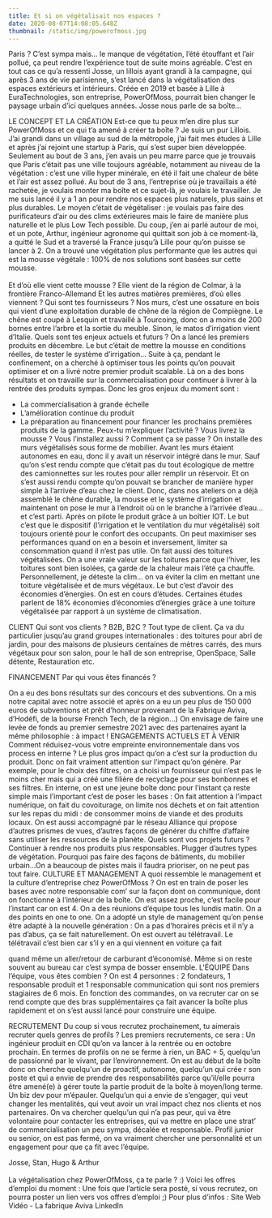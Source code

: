 ```yaml
---
title: Et si on végétalisait nos espaces ?
date: 2020-08-07T14:08:05.648Z
thumbnail: /static/img/powerofmoss.jpg
---
```

Paris ? C’est sympa mais... le manque de végétation, l’été étouffant et l’air pollué, ça
peut rendre l’expérience tout de suite moins agréable. C’est en tout cas ce qu’a
ressenti Josse, un lillois ayant grandi à la campagne, qui après 3 ans de vie
parisienne, s’est lancé dans la végétalisation des espaces extérieurs et intérieurs.
Créée en 2019 et basée à Lille à EuraTechnologies, son entreprise, PowerOfMoss,
pourrait bien changer le paysage urbain d’ici quelques années.
Josse nous parle de sa boîte...

LE CONCEPT ET LA CRÉATION
Est-ce que tu peux m’en dire plus sur PowerOfMoss et ce qui t’a amené à créer ta
boîte ?
Je suis un pur Lillois. J’ai grandi dans un village au sud de la métropole, j’ai fait mes études
à Lille et après j’ai rejoint une startup à Paris, qui s’est super bien développée. Seulement au
bout de 3 ans, j’en avais un peu marre parce que je trouvais que Paris c’était pas une ville
toujours agréable, notamment au niveau de la végétation : c’est une ville hyper minérale, en
été il fait une chaleur de bête et l’air est assez pollué. Au bout de 3 ans, l’entreprise où je
travaillais a été rachetée, je voulais monter ma boîte et ce sujet-là, je voulais le travailler.
Je me suis lancé il y a 1 an pour rendre nos espaces plus naturels, plus sains et plus
durables. Le moyen c’était de végétaliser : je voulais pas faire des purificateurs d’air ou des
clims extérieures mais le faire de manière plus naturelle et le plus Low Tech possible. Du
coup, j’en ai parlé autour de moi, et un pote, Arthur, ingénieur agronome qui quittait son job
à ce moment-là, a quitté le Sud et a traversé la France jusqu’à Lille pour qu’on puisse se
lancer à 2. On a trouvé une végétation plus performante que les autres qui est la mousse
végétale : 100% de nos solutions sont basées sur cette mousse.\
\
Et d’où elle vient cette mousse ?
Elle vient de la région de Colmar, à la frontière Franco-Allemand
Et les autres matières premières, d’où elles viennent ? Qui sont tes fournisseurs ?
Nos murs, c’est une ossature en bois qui vient d’une exploitation durable de chêne de la
région de Compiègne. Le chêne est coupé à Lesquin et travaillé à Tourcoing, donc on a
moins de 200 bornes entre l’arbre et la sortie du meuble. Sinon, le matos d’irrigation vient
d’Italie.
Quels sont tes enjeux actuels et futurs ?
On a lancé les premiers produits en décembre. Le but c’était de mettre la mousse en
conditions réelles, de tester le système d’irrigation... Suite à ça, pendant le confinement, on
a cherché à optimiser tous les points qu’on pouvait optimiser et on a livré notre premier
produit scalable. Là on a des bons résultats et on travaille sur la commercialisation pour
continuer à livrer à la rentrée des produits sympas.
Donc les gros enjeux du moment sont :

* La commercialisation à grande échelle
* L’amélioration continue du produit
* La préparation au financement pour financer les prochains premières produits de la
  gamme.
  Peux-tu m’expliquer l’activité ? Vous livrez la mousse ? Vous l’installez aussi ?
  Comment ça se passe ?
  On installe des murs végétalisés sous forme de mobilier. Avant les murs étaient autonomes
  en eau, donc il y avait un réservoir intégré dans le mur. Sauf qu’on s’est rendu compte que
  c’était pas du tout écologique de mettre des camionnettes sur les routes pour aller remplir un
  réservoir. Et on s’est aussi rendu compte qu’on pouvait se brancher de manière hyper
  simple à l’arrivée d’eau chez le client. Donc, dans nos ateliers on a déjà assemblé le chêne
  durable, la mousse et le système d’irrigation et maintenant on pose le mur à l’endroit où on
  le branche à l’arrivée d’eau... et c’est parti.
  Après on pilote le produit grâce à un boîtier IOT. Le but c’est que le dispositif (l’irrigation et le
  ventilation du mur végétalisé) soit toujours orienté pour le confort des occupants. On peut
  maximiser ses performances quand on en a besoin et inversement, limiter sa consommation
  quand il n’est pas utile.
  On fait aussi des toitures végétalisées. On a une vraie valeur sur les toitures parce que
  l’hiver, les toitures sont bien isolées, ça garde de la chaleur mais l’été ça chauffe.
  Personnellement, je déteste la clim... on va éviter la clim en mettant une toiture végétalisée
  et de murs végétaux. Le but c’est d’avoir des économies d’énergies. On est en cours
  d’études. Certaines études parlent de 18% économies d’économies d’énergies grâce à une
  toiture végétalisée par rapport à un système de climatisation.

CLIENT
Qui sont vos clients ? B2B, B2C ?
Tout type de client. Ça va du particulier jusqu’au grand groupes internationales : des toitures
pour abri de jardin, pour des maisons de plusieurs centaines de mètres carrés, des murs
végétaux pour son salon, pour le hall de son entreprise, OpenSpace, Salle détente,
Restauration etc.

FINANCEMENT
Par qui vous êtes financés ?

On a eu des bons résultats sur des concours et des subventions. On a mis notre capital
avec notre associé et après on a eu un peu plus de 150 000 euros de subventions et prêt
d’honneur provenant de la Fabrique Aviva, d’Hodéfi, de la bourse French Tech, de la
région...)
On envisage de faire une levée de fonds au premier semestre 2021 avec des partenaires
ayant la même philosophie : à impact !
ENGAGEMENTS ACTUELS ET À VENIR
Comment réduisez-vous votre empreinte environnementale dans vos process en
interne ?
Le plus gros impact qu’on a c’est sur la production du produit. Donc on fait vraiment
attention sur l’impact qu’on génère. Par exemple, pour le choix des filtres, on a choisi un
fournisseur qui n’est pas le moins cher mais qui a créé une filière de recyclage pour ses
bonbonnes et ses filtres.
En interne, on est une jeune boîte donc pour l’instant ça reste simple mais l’important c’est
de poser les bases : On fait attention à l’impact numérique, on fait du covoiturage, on limite
nos déchets et on fait attention sur les repas du midi : de consommer moins de viande et
des produits locaux. On est aussi accompagné par le réseau Alliance qui propose d’autres
prismes de vues, d’autres façons de générer du chiffre d’affaire sans utiliser les ressources
de la planète.
Quels sont vos projets futurs ?
Continuer à rendre nos produits plus responsables. Plugger d’autres types de végétation.
Pourquoi pas faire des façons de bâtiments, du mobilier urbain...On a beaucoup de pistes
mais il faudra prioriser, on ne peut pas tout faire.
CULTURE ET MANAGEMENT
A quoi ressemble le management et la culture d’entreprise chez PowerOfMoss ?
On est en train de poser les bases avec notre responsable com’ sur la façon dont on
communique, dont on fonctionne à l’intérieur de la boîte. On est assez proche, c’est facile
pour l’instant car on est 4. On a des réunions d’équipe tous les lundis matin. On a des points
en one to one. On a adopté un style de management qu’on pense être adapté à la nouvelle
génération : On a pas d’horaires précis et il n’y a pas d’abus, ça se fait naturellement. On est
ouvert au télétravail. Le télétravail c’est bien car s’il y en a qui viennent en voiture ça fait

quand même un aller/retour de carburant d’économisé. Même si on reste souvent au bureau
car c’est sympa de bosser ensemble.
L'ÉQUIPE
Dans l’équipe, vous êtes combien ?
On est 4 personnes : 2 fondateurs, 1 responsable produit et 1 responsable communication
qui sont nos premiers stagiaires de 6 mois. En fonction des commandes, on va recruter car
on se rend compte que des bras supplémentaires ça fait avancer la boîte plus rapidement et
on s’est aussi lancé pour construire une équipe.

RECRUTEMENT
Du coup si vous recrutez prochainement, tu aimerais recruter quels genres de profils
?
Les premiers recrutements, ce sera :
Un ingénieur produit en CDI qu’on va lancer à la rentrée ou en octobre prochain. En termes
de profils on ne se ferme à rien, un BAC + 5, quelqu’un de passionné par le vivant, par
l’environnement. On est au début de la boîte donc on cherche quelqu'un de proactif,
autonome, quelqu’un qui crée r son poste et qui a envie de prendre des responsabilités
parce qu’il/elle pourra être amené(e) à gérer toute la partie produit de la boîte à moyen/long
terme.
Un biz dev pour m’épauler. Quelqu’un qui a envie de s’engager, qui veut changer les
mentalités, qui veut avoir un vrai impact chez nos clients et nos partenaires. On va chercher
quelqu’un qui n’a pas peur, qui va être volontaire pour contacter les entreprises, qui va
mettre en place une strat’ de commercialisation un peu sympa, décalée et responsable.
Profil junior ou senior, on est pas fermé, on va vraiment chercher une personnalité et un
engagement pour que ça fit avec l’équipe.

Josse, Stan, Hugo & Arthur\
\
La végétalisation chez PowerOfMoss, ça te parle ? :)
Voici les offres d’emploi du moment :
Une fois que l’article sera posté, si vous recrutez, on pourra poster un lien vers vos offres
d’emploi ;)
Pour plus d’infos :
Site Web
Vidéo - La fabrique Aviva
LinkedIn